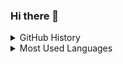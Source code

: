 ### Hi there 👋

<!--
**Ayush13Bhatia/Ayush13Bhatia** is a ✨ _special_ ✨ repository because its `README.md` (this file) appears on your GitHub profile.

Here are some ideas to get you started:

- 🔭 I’m currently working on ...
- 🌱 I’m currently learning ...
- 👯 I’m looking to collaborate on ...
- 🤔 I’m looking for help with ...
- 💬 Ask me about ...
- 📫 How to reach me: ...
- 😄 Pronouns: ...
- ⚡ Fun fact: ...
-->





<div>
<details>
  <summary>GitHub History</summary>
  <p><img align="center" src="https://github-readme-streak-stats.herokuapp.com/?user=Ayush13Bhatia&" alt="Ayush13Bhatia" /></p>

</details>
</div>

<div>
<details>
  <summary>Most Used Languages</summary>

<p><img align="center" src="https://github-readme-stats.vercel.app/api/top-langs?username=Ayush13Bhatia&show_icons=true&locale=en&layout=compact" alt="Ayush13Bhatia" /></p>
</details>
</div>
